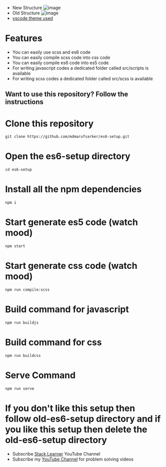 - New Structure
![image](https://user-images.githubusercontent.com/78826405/172052801-44a9ed87-1dfa-43e9-82d7-f73143b6b7fd.png)
- Old Structure
![image](https://user-images.githubusercontent.com/78826405/171996720-c6e7cf41-1487-4ec2-b392-729eefd9cabe.png)
- [vscode theme used](https://marketplace.visualstudio.com/items?itemName=mdmarufsarker.maruf-sarker&ssr=false&fbclid=IwAR01NsP2IqaIxXW9foD1j6K1ghmUKW03Id98tRqkJmuZSpBbfxb4PmgqyTo#review-details)

# Features

- You can easily use scss and es6 code
- You can easily compile scss code into css code
- You can easily compile es6 code into es5 code
- For writing javascript codes a dedicated folder called src/scripts is available
- For writing scss codes a dedicated folder called src/scss is available

## Want to use this repository? Follow the instructions

# Clone this repository

    git clone https://github.com/mdmarufsarker/es6-setup.git

# Open the es6-setup directory

    cd es6-setup

# Install all the npm dependencies

    npm i

# Start generate es5 code (watch mood)

    npm start

# Start generate css code (watch mood)

    npm run compile:scss

# Build command for javascript

    npm run buildjs

# Build command for css

    npm run buildcss

# Serve Command

    npm run serve

# If you don't like this setup then follow old-es6-setup directory and if you like this setup then delete the old-es6-setup directory

- Subscribe [Stack Learner](https://www.youtube.com/c/StackLearner) YouTube Channel
- Subscribe my [YouTube Channel](https://www.youtube.com/c/MdMarufSarkerOfficial) for  problem solving videos
